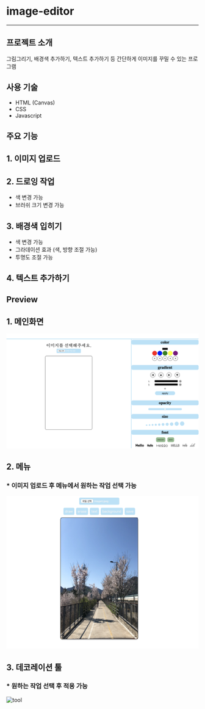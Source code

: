 # image-editor
---
## 프로젝트 소개
그림그리기, 배경색 추가하기, 텍스트 추가하기 등 간단하게 이미지를 꾸밀 수 있는 프로그램

## 사용 기술
* HTML (Canvas)
* CSS
* Javascript

## 주요 기능
## 1. 이미지 업로드
## 2. 드로잉 작업
- 색 변경 가능
- 브러쉬 크기 변경 가능
## 3. 배경색 입히기
- 색 변경 가능
- 그라데이션 효과 (색, 방향 조절 가능)
- 투명도 조절 가능 
## 4. 텍스트 추가하기

## Preview
## 1. 메인화면
![main](/images/메인화면.png)
## 2. 메뉴
### * 이미지 업로드 후 메뉴에서 원하는 작업 선택 가능
![menu](/images/이미지업로드.png)
## 3. 데코레이션 툴
### * 원하는 작업 선택 후 적용 가능
![tool](/videos/툴.gif)

